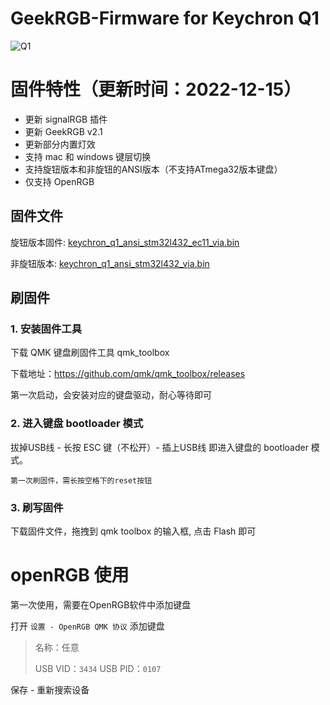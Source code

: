 # GeekRGB-Firmware for Keychron Q1

![Q1](https://i.imgur.com/syr9jmw.jpeg)

# 固件特性（更新时间：2022-12-15）
* 更新 signalRGB 插件
* 更新 GeekRGB v2.1
* 更新部分内置灯效
* 支持 mac 和 windows 键层切换
* 支持旋钮版本和非旋钮的ANSI版本（不支持ATmega32版本键盘）
* 仅支持 OpenRGB

## 固件文件
旋钮版本固件: [keychron_q1_ansi_stm32l432_ec11_via.bin](keychron_q1_ansi_stm32l432_ec11_via.bin)

非旋钮版本: [keychron_q1_ansi_stm32l432_via.bin](keychron_q1_ansi_stm32l432_via.bin)

## 刷固件
### 1. 安装固件工具
下载 QMK 键盘刷固件工具 qmk_toolbox

下载地址：https://github.com/qmk/qmk_toolbox/releases

第一次启动，会安装对应的键盘驱动，耐心等待即可


### 2. 进入键盘 bootloader 模式
拔掉USB线 - 长按 ESC 键（不松开）- 插上USB线 即进入键盘的 bootloader 模式。

`第一次刷固件，需长按空格下的reset按钮`


### 3. 刷写固件
下载固件文件，拖拽到 qmk toolbox 的输入框, 点击 Flash 即可


# openRGB 使用
第一次使用，需要在OpenRGB软件中添加键盘

打开 `设置 - OpenRGB QMK 协议` 添加键盘

> 名称：任意
>
> USB VID：`3434` USB PID：`0107`

保存 - 重新搜索设备